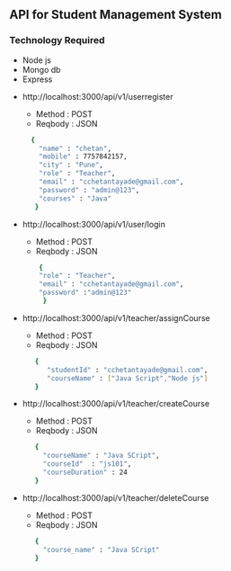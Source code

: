  ## API for Student Management System 

### Technology Required
 + Node js
 + Mongo db
 + Express 

- http://localhost:3000/api/v1/userregister

     - Method  : POST
     - Reqbody  : JSON
    
     ```sh
       {
         "name" : "chetan",
         "mobile" : 7757842157,
         "city" : "Pune",
         "role" : "Teacher",
         "email" : "cchetantayade@gmail.com",
         "password" : "admin@123",
         "courses" : "Java"
        }
     ```


- http://localhost:3000/api/v1/user/login
     - Method  : POST
     - Reqbody  : JSON
    
   ```sh
       {
       "role" : "Teacher",
       "email" : "cchetantayade@gmail.com",
       "password" :"admin@123"
        }
    ```


- http://localhost:3000/api/v1/teacher/assignCourse
     - Method   : POST
     - Reqbody  : JSON
    
   ```sh
      {
    	 "studentId" : "cchetantayade@gmail.com",
	     "courseName" : ["Java Script","Node js"]
      }
    ```


    
- http://localhost:3000/api/v1/teacher/createCourse
     - Method   : POST
     - Reqbody  : JSON
    
   ```sh
      {
    	"courseName" : "Java SCript",
      	"courseId"  : "js101",
      	"courseDuration" : 24
      }
    ```

- http://localhost:3000/api/v1/teacher/deleteCourse
     - Method   : POST
     - Reqbody  : JSON
    
   ```sh
      {
    	"course_name" : "Java SCript"
      }
    ```    